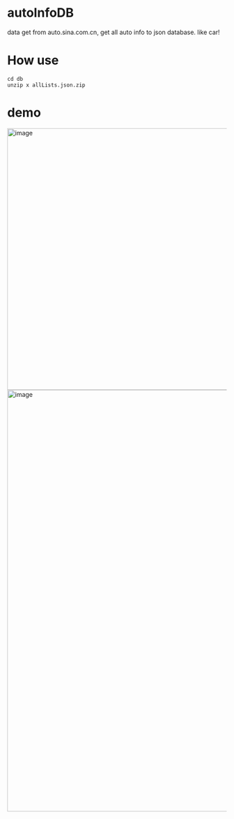# autoInfoDB
data get from auto.sina.com.cn, get all auto info to json database. like car!

# How use
```
cd db
unzip x allLists.json.zip

```
# demo 
<img width="600" alt="image" src="https://user-images.githubusercontent.com/18223385/132046688-efa0af9e-c5a2-4dc7-a7d2-7ba5015f2f9c.png">
<img width="967" alt="image" src="https://user-images.githubusercontent.com/18223385/132046793-ba97222a-3087-407d-943b-fcf398ffa660.png">

